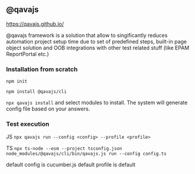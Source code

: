 ## @qavajs

https://qavajs.github.io/

@qavajs framework is a solution that allow to singificantly reduces automation project setup time due to set of predefined steps, built-in page object solution and OOB integrations with other test related stuff (like EPAM ReportPortal etc.)

### Installation from scratch
`npm init`

`npm install @qavajs/cli`

`npx qavajs install` and select modules to install. The system will generate config file based on your answers.

### Test execution
JS `npx qavajs run --config <config> --profile <profile>`

TS `npx ts-node --esm --project tsconfig.json node_modules/@qavajs/cli/bin/qavajs.js run --config config.ts`

default config is cucumber.js 
default profile is default
